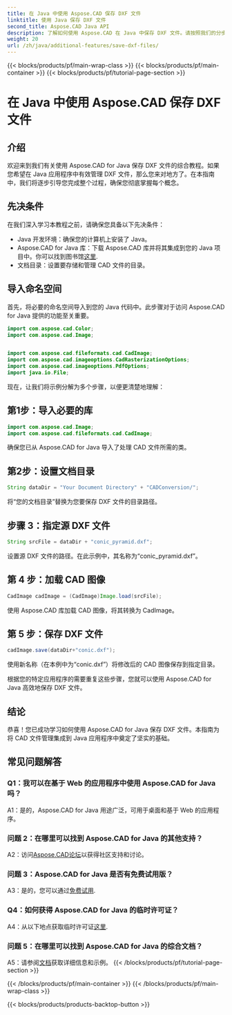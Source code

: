 ```yaml
---
title: 在 Java 中使用 Aspose.CAD 保存 DXF 文件
linktitle: 使用 Java 保存 DXF 文件
second_title: Aspose.CAD Java API
description: 了解如何使用 Aspose.CAD 在 Java 中保存 DXF 文件。请按照我们的分步指南进行高效的 CAD 文件管理。
weight: 20
url: /zh/java/additional-features/save-dxf-files/
---
```


{{< blocks/products/pf/main-wrap-class >}}
{{< blocks/products/pf/main-container >}}
{{< blocks/products/pf/tutorial-page-section >}}

# 在 Java 中使用 Aspose.CAD 保存 DXF 文件

## 介绍

欢迎来到我们有关使用 Aspose.CAD for Java 保存 DXF 文件的综合教程。如果您希望在 Java 应用程序中有效管理 DXF 文件，那么您来对地方了。在本指南中，我们将逐步引导您完成整个过程，确保您彻底掌握每个概念。

## 先决条件

在我们深入学习本教程之前，请确保您具备以下先决条件：

- Java 开发环境：确保您的计算机上安装了 Java。
-  Aspose.CAD for Java 库：下载 Aspose.CAD 库并将其集成到您的 Java 项目中。你可以找到图书馆[这里](https://releases.aspose.com/cad/java/).
- 文档目录：设置要存储和管理 CAD 文件的目录。

## 导入命名空间

首先，将必要的命名空间导入到您的 Java 代码中。此步骤对于访问 Aspose.CAD for Java 提供的功能至关重要。

```java
import com.aspose.cad.Color;
import com.aspose.cad.Image;


import com.aspose.cad.fileformats.cad.CadImage;
import com.aspose.cad.imageoptions.CadRasterizationOptions;
import com.aspose.cad.imageoptions.PdfOptions;
import java.io.File;
```

现在，让我们将示例分解为多个步骤，以便更清楚地理解：

## 第1步：导入必要的库

```java
import com.aspose.cad.Image;
import com.aspose.cad.fileformats.cad.CadImage;
```

确保您已从 Aspose.CAD for Java 导入了处理 CAD 文件所需的类。

## 第2步：设置文档目录

```java
String dataDir = "Your Document Directory" + "CADConversion/";
```

将“您的文档目录”替换为您要保存 DXF 文件的目录路径。

## 步骤 3：指定源 DXF 文件

```java
String srcFile = dataDir + "conic_pyramid.dxf";
```

设置源 DXF 文件的路径。在此示例中，其名称为“conic_pyramid.dxf”。

## 第 4 步：加载 CAD 图像

```java
CadImage cadImage = (CadImage)Image.load(srcFile);
```

使用 Aspose.CAD 库加载 CAD 图像，将其转换为 CadImage。

## 第 5 步：保存 DXF 文件

```java
cadImage.save(dataDir+"conic.dxf");
```

使用新名称（在本例中为“conic.dxf”）将修改后的 CAD 图像保存到指定目录。

根据您的特定应用程序的需要重复这些步骤，您就可以使用 Aspose.CAD for Java 高效地保存 DXF 文件。

## 结论

恭喜！您已成功学习如何使用 Aspose.CAD for Java 保存 DXF 文件。本指南为将 CAD 文件管理集成到 Java 应用程序中奠定了坚实的基础。

## 常见问题解答

### Q1：我可以在基于 Web 的应用程序中使用 Aspose.CAD for Java 吗？

A1：是的，Aspose.CAD for Java 用途广泛，可用于桌面和基于 Web 的应用程序。

### 问题 2：在哪里可以找到 Aspose.CAD for Java 的其他支持？

 A2：访问[Aspose.CAD论坛](https://forum.aspose.com/c/cad/19)以获得社区支持和讨论。

### 问题 3：Aspose.CAD for Java 是否有免费试用版？

 A3：是的，您可以通过[免费试用](https://releases.aspose.com/).

### Q4：如何获得 Aspose.CAD for Java 的临时许可证？

 A4：从以下地点获取临时许可证[这里](https://purchase.aspose.com/temporary-license/).

### 问题 5：在哪里可以找到 Aspose.CAD for Java 的综合文档？

 A5：请参阅[文档](https://reference.aspose.com/cad/java/)获取详细信息和示例。
{{< /blocks/products/pf/tutorial-page-section >}}

{{< /blocks/products/pf/main-container >}}
{{< /blocks/products/pf/main-wrap-class >}}

{{< blocks/products/products-backtop-button >}}
